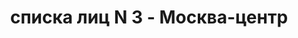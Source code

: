 ---
title: списка лиц N 3 - Москва-центр
description: РГАСПИ, ф.17, т.9, оп.171, дело 417, лист 246
images:
- /disk/pictures/v09/17-171-417-246.jpg
- /disk/pictures/v09/17-171-417-247.jpg
- /disk/pictures/v09/17-171-417-248.jpg
- /disk/pictures/v09/17-171-417-249.jpg
- /disk/pictures/v09/17-171-417-250.jpg
- /disk/pictures/v09/17-171-417-251.jpg
---